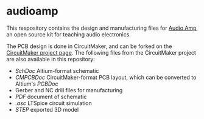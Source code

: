 # audioamp

This respository contains the design and manufacturing files for [Audio Amp](https://audioamp.github.io/), an open source kit for teaching audio electronics.

The PCB design is done in CircuitMaker, and can be forked on the [CircuitMaker project page](https://workspace.circuitmaker.com/Projects/Details/William-Meng/3083-audio-amp). The following files from the CircuitMaker project are also available in this repository:

* *SchDoc* Altium-format schematic
* *CMPCBDoc* CircuitMaker-format PCB layout, which can be converted to Altium's *PCBDoc*
* Gerber and NC drill files for manufacturing
* *PDF* document of schematic
* *.asc* LTSpice circuit simulation
* *STEP* exported 3D model
